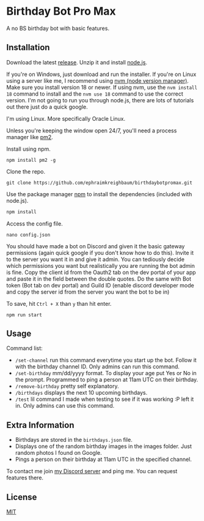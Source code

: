 # Birthday Bot Pro Max

A no BS birthday bot with basic features.

## Installation

Download the latest [release](https://github.com/ephraimkreighbaum/birthdaybotpromax/releases).
Unzip it and install [node.js](https://nodejs.org/en).

If you're on Windows, just download and run the installer. If you're on Linux using a server like me, I recommend using [nvm (node version manager)](https://github.com/nvm-sh/nvm). Make sure you install version 18 or newer. If using nvm, use the `nvm install 18` command to install and the `nvm use 18` command to use the correct version. I'm not going to run you through node.js, there are lots of tutorials out there just do a quick google.

I'm using Linux. More specifically Oracle Linux.

Unless you're keeping the window open 24/7, you'll need a process manager like [pm2](https://www.npmjs.com/package/pm2). 

Install using npm.
```
npm install pm2 -g
```

Clone the repo.
```
git clone https://github.com/ephraimkreighbaum/birthdaybotpromax.git
```

Use the package manager [npm](https://www.npmjs.com/) to install the dependencies (included with node.js).

```bash
npm install
```
Access the config file.
```
nano config.json
```

You should have made a bot on Discord and given it the basic gateway permissions (again quick google if you don't know how to do this). Invite it to the server you want it in and give it admin. You can tediously decide which permissions you want but realistically you are running the bot admin is fine. Copy the client id from the Oauth2 tab on the dev portal of your app and paste it in the field between the double quotes. Do the same with Bot token (Bot tab on dev portal) and Guild ID (enable discord developer mode and copy the server id from the server you want the bot to be in)

To save, hit `Ctrl + X` than `y` than hit enter. 

```
npm run start
```


## Usage
Command list:
- `/set-channel` run this command everytime you start up the bot. Follow it with the birthday channel ID. Only admins can run this command.
- `/set-birthday` mm/dd/yyyy format. To display your age put Yes or No in the prompt. Programmed to ping a person at 11am UTC on their birthday.
- `/remove-birthday` pretty self explanatory.
- `/birthdays` displays the next 10 upcoming birthdays.
- `/test` lil command I made when testing to see if it was working :P left it in. Only admins can use this command.

## Extra Information
- Birthdays are stored in the `birthdays.json` file. 
- Displays one of the random birthday images in the images folder. Just random photos I found on Google.
- Pings a person on their birthday at 11am UTC in the specified channel.

To contact me join [my Discord server](discord.com/invite/5UYmmFXpfW) and ping me. You can request features there.

## License

[MIT](https://choosealicense.com/licenses/mit/)